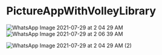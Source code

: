 # PictureAppWithVolleyLibrary
![WhatsApp Image 2021-07-29 at 2 04 29 AM](https://user-images.githubusercontent.com/76066630/127395784-dea91937-a1b6-4ce4-a2b5-1cd9c06c3ea2.jpeg)
![WhatsApp Image 2021-07-29 at 2 06 39 AM](https://user-images.githubusercontent.com/76066630/127396006-1dd025c6-2132-4e65-8076-55dd4feb9a14.jpeg)

![WhatsApp Image 2021-07-29 at 2 04 29 AM (2)](https://user-images.githubusercontent.com/76066630/127395834-33e53b5f-2b0e-4fca-9236-b88414e18edf.jpeg)
